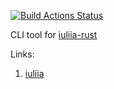 [![Build Actions Status](https://github.com/yantonov/translit/workflows/ci/badge.svg)](https://github.com/yantonov/translit/actions)

CLI tool for [iuliia-rust](https://github.com/massita99/iuliia-rust)

Links:  
1. [iuliia](https://github.com/nalgeon/iuliia)
